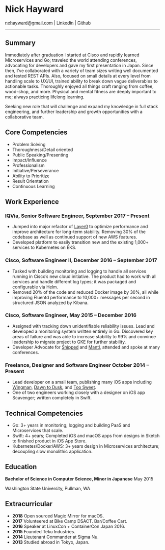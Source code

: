 # Nick Hayward

[nehayward@gmail.com](mailto:nehayward@gmail.com) | [Linkedin](https://www.linkedin.com/in/nehayward) | [Github](https://github.com/nehayward)

---

## Summary

Immediately after graduation I started at Cisco and rapidly learned Microservices and Go; traveled the world attending conferences, advocating for developers and gave my first presentation in Japan. Since then, I’ve collaborated with a variety of team sizes writing well documented and tested REST APIs. Also, focused on small details at every level from handling scale to UX/UI, trained ability to break down vague deliverables to actionable tasks. Thoroughly enjoyed all things craft ranging from coffee, wood-shop, and more. Physical and mental fitness are deeply important to me; always practicing lifelong learning.

Seeking new role that will challenge and expand my knowledge in full stack engineering, and further leadership and growth opportunities with a collaborative team.

## Core Competencies

- Problem Solving
- Thoroughness/Detail oriented
- Public Speaking/Presenting
- Impact/Influence
- Professionalism
- Initiative/Perseverance
- Ability to Prioritize
- Result Orientation
- Continuous Learning

## Work Experience

### **IQVia**, Senior Software Engineer, September 2017 – Present

- Jumped into major refactor of [Layer0](layer0.ims.io) to optimize performance and improve architecture for long-term stability. Removing 30% of the codebase as well as continued support of new AWS features.
- Developed platform to easily transition new and the existing 1,000+ services to Kubernetes on EKS.

### **Cisco**, Software Engineer II, December 2016 – September 2017

- Tasked with building monitoring and logging to handle all services running in Cisco’s new cloud initiative. The product had to work with all services and handle different log types; it was packaged and configurable via Helm.
- Removed 20% of the code and reduced Docker image by 30%, all while improving Fluentd performance to 10,000+ messages per second in structured JSON analyzed by Kibana.

### **Cisco**, Software Engineer, May 2015 – December 2016

- Assigned with tracking down unidentifiable reliability issues. Lead and developed a monitoring system written entirely in Go. Discovered key areas of failure and was able to increase stability to 99% and convince leadership to migrate project to GKE for further stability.
- Developer Advocate for [Shipped](https://ciscoshipped.io) and [Mantl](mantl.io), attended and spoke at many conferences.

### **Freelance**, Designer and Software Engineer October 2014 – Present

- Lead developer on a small team, publishing many iOS apps including [Wingman](www.tekuindustries.com/wingman), [Dawn to Dusk](www.tekuindustries.com/dawntodusk), and [Too Sweet](www.tekuindustries.com/toosweet).
- One of two engineers working closely with a designer on iOS app Scavenger; written completely in Swift.

## Technical Competencies

- Go: 3+ years in monitoring, logging and building PaaS and Microservices that scale.
- Swift: 4+ years; Completed iOS and macOS apps from designs in Sketch to finished product in iOS App Store.
- Kubernetes/Docker/AWS: 3+ years design in Microservices architecture; decoupling slow monolithic application.

## Education

**Bachelor of Science in Computer Science, Minor in Japanese** May 2015

Washington State University, Pullman, WA

## Extracurricular

- **2018** Open sourced Magic Mirror for macOS.
- **2017** Volunteered at Bike Camp DSACT. Bar/Coffee Cart.
- **2016** Speaker at LinuxCon + ContainerCon Japan 2016.
- **2015** Founded Teku Industries.
- **2014** Lieutenant Commander at Sigma Nu.
- **2013** Studied abroad in Tokyo, Japan.